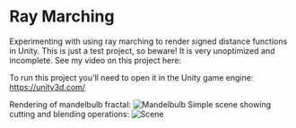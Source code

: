 # Ray Marching
Experimenting with using ray marching to render signed distance functions in Unity.
This is just a test project, so beware! It is very unoptimized and incomplete.
See my video on this project here: 

To run this project you'll need to open it in the Unity game engine: https://unity3d.com/

Rendering of mandelbulb fractal:
![Mandelbulb](https://i.imgur.com/D0Dhn0a.png)
Simple scene showing cutting and blending operations:
![Scene](https://i.imgur.com/DJRz688.png)
